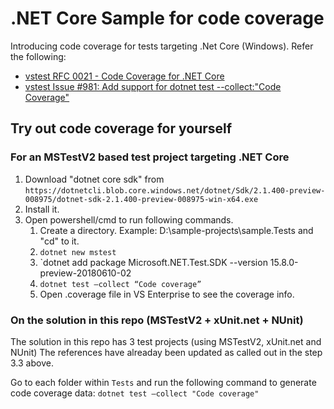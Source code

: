 # .NET Core Sample for code coverage
Introducing code coverage for tests targeting .Net Core (Windows). Refer the following:
- [vstest RFC 0021 - Code Coverage for .NET Core](https://github.com/Microsoft/vstest-docs/blob/master/RFCs/0021-CodeCoverageForNetCore.md)
- [vstest Issue #981: Add support for dotnet test --collect:"Code Coverage"](https://github.com/Microsoft/vstest/issues/981)

## Try out code coverage for yourself
### For an MSTestV2 based test project targeting .NET Core
1. Download "dotnet core sdk" from `https://dotnetcli.blob.core.windows.net/dotnet/Sdk/2.1.400-preview-008975/dotnet-sdk-2.1.400-preview-008975-win-x64.exe`
2. Install it.
3. Open powershell/cmd to run following commands.
    1. Create a directory. Example: D:\sample-projects\sample.Tests and "cd" to it.
    2. `dotnet new mstest`
    3. `dotnet add package Microsoft.NET.Test.SDK --version 15.8.0-preview-20180610-02
    4. `dotnet test –collect “Code coverage”`
    5. Open .coverage file in VS Enterprise to see the coverage info.

### On the solution in this repo (MSTestV2 + xUnit.net + NUnit)
The solution in this repo has 3 test projects (using MSTestV2, xUnit.net and NUnit)
The references have alreaday been updated as called out in the step 3.3 above.

Go to each folder within `Tests` and run the following command to generate code coverage data:
`dotnet test –collect "Code coverage"`
